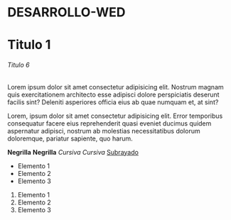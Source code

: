 # DESARROLLO-WED
<!DOCTYPE html>
<html lang="es">
<head>
    <meta charset="UTF-8">
    <meta name="viewport" content="width=device-width, initial-scale=1.0">
    <title>Titulo</title>
</head>
<body>
<h1>Titulo 1</h1>    
<h6>Titulo 6</h6>
<p>Lorem ipsum dolor sit amet consectetur adipisicing elit. Nostrum magnam quis exercitationem architecto esse adipisci dolore perspiciatis deserunt facilis sint? Deleniti asperiores officia eius ab quae numquam et, at sint?</p>
<p>Lorem, ipsum dolor sit amet consectetur adipisicing elit. Error temporibus consequatur facere eius reprehenderit quasi eveniet ducimus quidem aspernatur adipisci, nostrum ab molestias necessitatibus dolorum doloremque, pariatur sapiente, quo harum.</p>
<b>Negrilla</b>
<strong>Negrilla</strong>
<i>Cursiva</i>
<em>Cursiva</em>
<u>Subrayado</u>
<ul><!-- Lista desordenada -->
    <li>Elemento 1</li>
    <li>Elemento 2</li>
    <li>Elemento 3</li>
</ul>
<ol><!-- Lista Numerada -->
    <li>Elemento 1</li>
    <li>Elemento 2</li>
    <li>Elemento 3</li>
</ol>
</body>
</html>